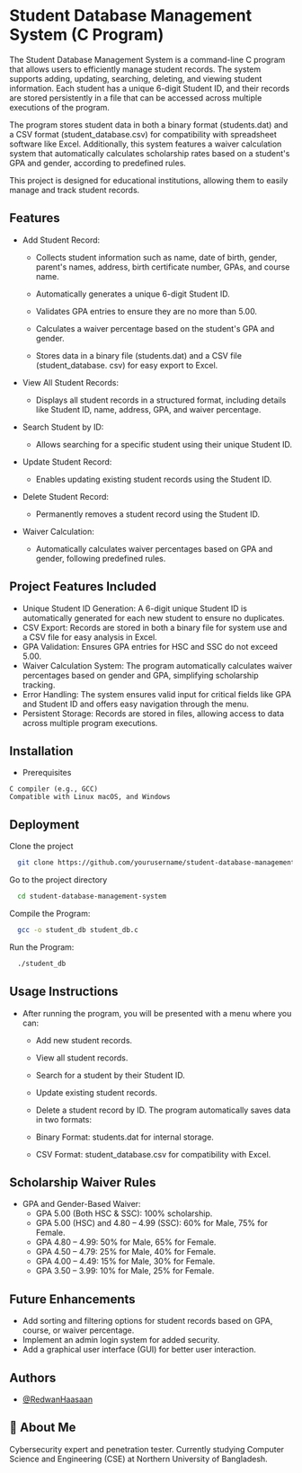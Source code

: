 
# Student Database Management System (C Program)

The Student Database Management System is a command-line C program that allows users to efficiently manage student records. The system supports adding, updating, searching, deleting, and viewing student information. Each student has a unique 6-digit Student ID, and their records are stored persistently in a file that can be accessed across multiple executions of the program.

The program stores student data in both a binary format (students.dat) and a CSV format (student_database.csv) for compatibility with spreadsheet software like Excel. Additionally, this system features a waiver calculation system that automatically calculates scholarship rates based on a student's GPA and gender, according to predefined rules.

This project is designed for educational institutions, allowing them to easily manage and track student records.


## Features

- Add Student Record:

    - Collects student information such as name, date of birth, gender, parent's names,      address, birth certificate number, GPAs, and course name.

    -   Automatically generates a unique 6-digit Student ID.

    - Validates GPA entries to ensure they are no more than 5.00.

    - Calculates a waiver percentage based on the student's GPA and gender.

    - Stores data in a binary file (students.dat) and a CSV file (student_database.     csv)     for  easy export to Excel.

- View All Student Records:

    - Displays all student records in a structured format, including details like Student ID, name, address, GPA, and waiver percentage.

- Search Student by ID:

    - Allows searching for a specific student using their unique Student ID.
- Update Student Record:

    - Enables updating existing student records using the Student ID.
- Delete Student Record:

    - Permanently removes a student record using the Student ID.
- Waiver Calculation:

    - Automatically calculates waiver percentages based on GPA and gender, following predefined rules.



## Project Features Included

- Unique Student ID Generation: A 6-digit unique Student ID is automatically generated for each new student to ensure no duplicates.
- CSV Export: Records are stored in both a binary file for system use and a CSV file for easy analysis in Excel.
- GPA Validation: Ensures GPA entries for HSC and SSC do not exceed 5.00.
- Waiver Calculation System: The program automatically calculates waiver percentages based on gender and GPA, simplifying scholarship tracking.
- Error Handling: The system ensures valid input for critical fields like GPA and Student ID and offers easy navigation through the menu.
- Persistent Storage: Records are stored in files, allowing access to data across multiple program executions.
## Installation

- Prerequisites
```
C compiler (e.g., GCC)
Compatible with Linux macOS, and Windows
```
    
## Deployment

Clone the project

```bash
  git clone https://github.com/yourusername/student-database-management-system.git
```

Go to the project directory

```bash
  cd student-database-management-system
```

Compile the Program:

```bash
  gcc -o student_db student_db.c
```

Run the Program:

```bash
  ./student_db
```


## Usage Instructions

- After running the program, you will be presented with a menu where you can:
  - Add new student records.
  - View all student records.
  - Search for a student by their Student ID.
  - Update existing student records.
  - Delete a student record by ID.
The program automatically saves data in two formats:

  - Binary Format: students.dat for internal storage.
  - CSV Format: student_database.csv for compatibility with Excel.
## Scholarship Waiver Rules

- GPA and Gender-Based Waiver:
    - GPA 5.00 (Both HSC & SSC): 100% scholarship.
    - GPA 5.00 (HSC) and 4.80 – 4.99 (SSC): 60% for Male, 75% for Female.
    - GPA 4.80 – 4.99: 50% for Male, 65% for Female.
    - GPA 4.50 – 4.79: 25% for Male, 40% for Female.
    - GPA 4.00 – 4.49: 15% for Male, 30% for Female.
    - GPA 3.50 – 3.99: 10% for Male, 25% for Female.
## Future Enhancements

- Add sorting and filtering options for student records based on GPA, course, or waiver percentage.
- Implement an admin login system for added security.
- Add a graphical user interface (GUI) for better user interaction.
## Authors

- [@RedwanHaasaan](https://github.com/RedwanHaasaan)

## 🚀 About Me
Cybersecurity expert and penetration tester.
Currently studying Computer Science and Engineering (CSE) at Northern University of Bangladesh.